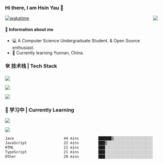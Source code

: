 ### Hi there, I am Hsin Yau 👋 
[![wakatime](https://wakatime.com/badge/user/893c8e97-1b52-4df0-9ce6-6d44e435d752.svg)](https://wakatime.com/@893c8e97-1b52-4df0-9ce6-6d44e435d752)
<img src="https://github-readme-stats.mrdulin.vercel.app/api?username=Hsinyau&count_private=true&show_icons=true&hide_border=true&icon_color=586069&title_color=0366d6" align="right">

#### 🎯 Information about me
- 💻 A Computer Science Undergraduate Student. & Open Source enthusiast.
- 🌱 Currently learning Yunnan, China.

### 🛠 技术栈 | Tech Stack
![](https://skillicons.dev/icons?i=html,css,js,ts,sass,jquery,bootstrap,vue&theme=light) 

![](https://skillicons.dev/icons?i=vite,nuxtjs,webpack,tailwindcss,windicss,nodejs,express,markdown&theme=light)

![](https://skillicons.dev/icons?i=mysql,mongodb,git,pug,vscode,idea,ps,figma&theme=light)

### 📖 学习中 | Currently Learning

![](https://skillicons.dev/icons?i=react,nextjs,svelte,nestjs,nginx,docker,rollupjs&theme=light)

<img src="https://github-readme-stats.vercel.app/api/top-langs?username=Hsinyau&show_icons=true&locale=en&layout=compact&hide=html&langs_count=10" />

<!--START_SECTION:waka-->

```txt
Java                       44 mins         ██████▒░░░░░░░░░░░░░░░░░░   25.73 %
JavaScript                 22 mins         ███▒░░░░░░░░░░░░░░░░░░░░░   13.24 %
HTML                       21 mins         ███░░░░░░░░░░░░░░░░░░░░░░   12.63 %
TypeScript                 21 mins         ███░░░░░░░░░░░░░░░░░░░░░░   12.52 %
Other                      20 mins         ███░░░░░░░░░░░░░░░░░░░░░░   11.69 %
```

<!--END_SECTION:waka-->

